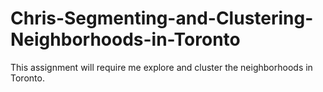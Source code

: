 # Chris-Segmenting-and-Clustering-Neighborhoods-in-Toronto
This assignment will require me explore and cluster the neighborhoods in Toronto.
